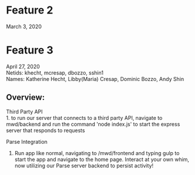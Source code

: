 <h1>Feature 2</h1>
March 3, 2020 <br>
<h1>Feature 3</h1>
April 27, 2020 <br>
Netids: khecht, mcresap, dbozzo, sshin1 <br>
Names: Katherine Hecht, Libby(Maria) Cresap, Dominic Bozzo, Andy Shin <br>
</p>
<h2>Overview:</h2>
<p> 
Third Party API <br>
  1. to run our server that connects to a third party API, navigate to mwd/backend and run the command 'node index.js' to start the express server that responds to requests
 
Parse Integration<br>
  1. Run app like normal, navigating to /mwd/frontend and typing gulp to start the app and navigate to the home page. Interact at your own whim, now utilizing our Parse server backend to persist activity!
</p>
